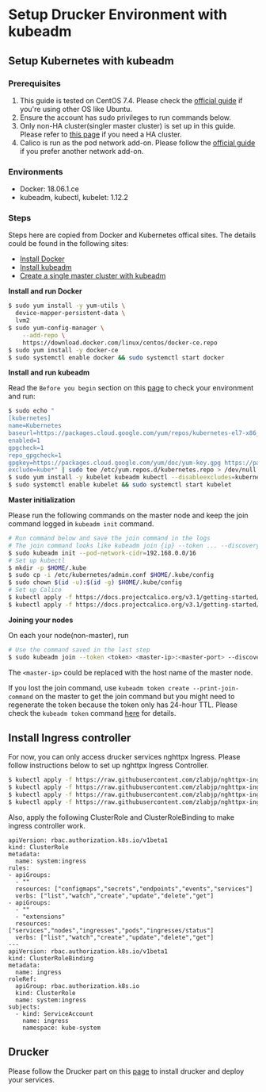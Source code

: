 # Setup Drucker Environment with kubeadm
## Setup Kubernetes with kubeadm
### Prerequisites
1. This guide is tested on CentOS 7.4. Please check the [official guide](https://kubernetes.io/docs/setup/independent/create-cluster-kubeadm/) if you're using other OS like Ubuntu.
2. Ensure the account has sudo privileges to run commands below.
3. Only non-HA cluster(singler master cluster) is set up in this guide. Please refer to [this page](https://kubernetes.io/docs/setup/independent/high-availability/) if you need a HA cluster.
4. Calico is run as the pod network add-on. Please follow the [official guide](https://kubernetes.io/docs/setup/independent/create-cluster-kubeadm/) if you prefer another network add-on.

### Environments
* Docker: 18.06.1.ce
* kubeadm, kubectl, kubelet: 1.12.2

### Steps
Steps here are copied from Docker and Kubernetes offical sites. The details could be found in the following sites:
* [Install Docker](https://docs.docker.com/install/linux/docker-ce/centos/)
* [Install kubeadm](https://kubernetes.io/docs/setup/independent/install-kubeadm/)
* [Create a single master cluster with kubeadm](https://kubernetes.io/docs/setup/independent/create-cluster-kubeadm/)

**Install and run Docker**


```bash
$ sudo yum install -y yum-utils \
  device-mapper-persistent-data \
  lvm2
$ sudo yum-config-manager \
    --add-repo \
    https://download.docker.com/linux/centos/docker-ce.repo
$ sudo yum install -y docker-ce
$ sudo systemctl enable docker && sudo systemctl start docker
```

**Install and run kubeadm**


Read the `Before you begin` section on this [page](https://kubernetes.io/docs/setup/independent/install-kubeadm/) to check your environment and run:

```bash
$ sudo echo "
[kubernetes]
name=Kubernetes
baseurl=https://packages.cloud.google.com/yum/repos/kubernetes-el7-x86_64
enabled=1
gpgcheck=1
repo_gpgcheck=1
gpgkey=https://packages.cloud.google.com/yum/doc/yum-key.gpg https://packages.cloud.google.com/yum/doc/rpm-package-key.gpg
exclude=kube*" | sudo tee /etc/yum.repos.d/kubernetes.repo > /dev/null
$ sudo yum install -y kubelet kubeadm kubectl --disableexcludes=kubernetes
$ sudo systemctl enable kubelet && sudo systemctl start kubelet
```

**Master initialization**


Please run the following commands on the master node and keep the join command logged in `kubeadm init` command.
```bash
# Run command below and save the join command in the logs
# The join command looks like kubeadm join {ip} --token ... --discovery-token-ca-cert-hash ...
$ sudo kubeadm init --pod-network-cidr=192.168.0.0/16
# Set up kubectl
$ mkdir -p $HOME/.kube
$ sudo cp -i /etc/kubernetes/admin.conf $HOME/.kube/config
$ sudo chown $(id -u):$(id -g) $HOME/.kube/config
# Set up Calico
$ kubectl apply -f https://docs.projectcalico.org/v3.1/getting-started/kubernetes/installation/hosted/rbac-kdd.yaml
$ kubectl apply -f https://docs.projectcalico.org/v3.1/getting-started/kubernetes/installation/hosted/kubernetes-datastore/calico-networking/1.7/calico.yaml
```

**Joining your nodes**


On each your node(non-master), run
```bash
# Use the command saved in the last step
$ sudo kubeadm join --token <token> <master-ip>:<master-port> --discovery-token-ca-cert-hash sha256:<hash>
```

The `<master-ip>` could be replaced with the host name of the master node.


If you lost the join command, use `kubeadm token create --print-join-command` on the master to get the join command but you might need to regenerate the token because the token only has 24-hour TTL. Please check the `kubeadm token` command [here](https://kubernetes.io/docs/reference/setup-tools/kubeadm/kubeadm-token/) for details.

## Install Ingress controller
For now, you can only access drucker services nghttpx Ingress. Please follow instructions below to set up nghttpx Ingress Controller.

```bash
$ kubectl apply -f https://raw.githubusercontent.com/zlabjp/nghttpx-ingress-lb/master/examples/default-backend.yaml
$ kubectl apply -f https://raw.githubusercontent.com/zlabjp/nghttpx-ingress-lb/master/examples/default-backend-svc.yaml
$ kubectl apply -f https://raw.githubusercontent.com/zlabjp/nghttpx-ingress-lb/master/examples/default/service-account.yaml
$ kubectl apply -f https://raw.githubusercontent.com/zlabjp/nghttpx-ingress-lb/master/examples/daemonset/as-daemonset.yaml
```

Also, apply the following ClusterRole and ClusterRoleBinding to make ingress controller work.
```
apiVersion: rbac.authorization.k8s.io/v1beta1
kind: ClusterRole
metadata:
  name: system:ingress
rules:
- apiGroups:
  - ""
  resources: ["configmaps","secrets","endpoints","events","services"]
  verbs: ["list","watch","create","update","delete","get"]
- apiGroups:
  - ""
  - "extensions"
  resources: ["services","nodes","ingresses","pods","ingresses/status"]
  verbs: ["list","watch","create","update","delete","get"]
---
apiVersion: rbac.authorization.k8s.io/v1beta1
kind: ClusterRoleBinding
metadata:
  name: ingress
roleRef:
  apiGroup: rbac.authorization.k8s.io
  kind: ClusterRole
  name: system:ingress
subjects:
  - kind: ServiceAccount
    name: ingress
    namespace: kube-system
```

## Drucker
Please follow the Drucker part on this [page](https://github.com/drucker/drucker-parent/blob/master/docs/Installation.md) to install drucker and deploy your services.
